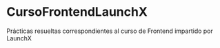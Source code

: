 # CursoFrontendLaunchX
Prácticas resueltas correspondientes al curso de Frontend impartido por LaunchX
